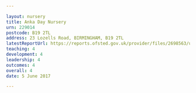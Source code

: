 ```yaml
---

layout: nursery
title: Anka Day Nursery
urn: 229014
postcode: B19 2TL
address: 23 Lozells Road, BIRMINGHAM, B19 2TL
latestReportUrl: https://reports.ofsted.gov.uk/provider/files/2698563/urn/229014.pdf
teaching: 4
development: 4
leadership: 4
outcomes: 4
overall: 4
date: 5 June 2017

---
```

